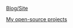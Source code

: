 
[Blog/Site](https://diasbruno.github.io)

[My open-source projects](https://diasbruno.github.io/opensource)
